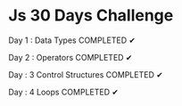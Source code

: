 <h1> Js 30 Days Challenge </h1>
Day 1 : Data Types
COMPLETED ✔

Day 2 : Operators
COMPLETED ✔

Day : 3 Control Structures
COMPLETED ✔

Day : 4 Loops
COMPLETED ✔